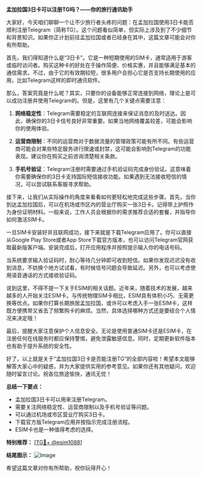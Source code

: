 **孟加拉国3日卡可以注册TG吗？——你的旅行通讯助手**

大家好，今天咱们聊聊一个让不少旅行者头疼的问题：在孟加拉国使用3日卡能否顺利注册Telegram（简称TG）。这个问题看似简单，但实际上涉及到了不少细节和背景知识。如果你正计划前往孟加拉国或者已经身在其中，这篇文章可能会对你有所帮助。

首先，我们得知道什么是“3日卡”。它是一种短期使用的SIM卡，通常适用于游客或临时访问者。购买这种卡的好处在于操作简便、价格实惠，并且能够满足基本的通信需求。不过，由于它的有效期较短，很多用户会担心它是否支持长期使用的应用，比如Telegram这样的即时通讯软件。

那么，答案究竟是什么呢？其实，只要你的设备能够正常连接到网络，理论上是可以成功注册并使用Telegram的。但是，这里有几个关键点需要注意：

1. **网络稳定性**：Telegram需要稳定的互联网连接来保证消息的及时送达。因此，确保你的3日卡信号良好非常重要。如果当地网络覆盖较差，可能会影响你的使用体验。
   
2. **运营商限制**：不同的运营商对于数据流量的管理政策可能有所不同。有些运营商可能会对某些特定服务进行限速或封禁，这可能会影响到Telegram的功能表现。建议你在购买之前咨询清楚相关条款。

3. **手机号验证**：Telegram注册时需要通过手机验证码完成身份验证。这意味着你需要确保你的3日卡支持国际短信接收功能。如果遇到无法接收短信的情况，可以尝试联系客服寻求帮助。

接下来，让我们从实际操作的角度来看看如何更轻松地完成这些步骤。首先，当你到达孟加拉国后，可以在机场或市区内的营业厅购买一张3日卡。记得带上护照作为身份证明材料。一般来说，工作人员会根据你的需求推荐合适的套餐，并指导你如何激活SIM卡。

一旦SIM卡安装好并且联网成功，接下来就是下载Telegram应用了。你可以直接从Google Play Store或者App Store下载官方版本，也可以访问Telegram官网获取最新版客户端。安装完成后，打开应用程序并按照提示输入你的电话号码。

当系统要求输入验证码时，耐心等待几分钟即可收到短信。如果你发现迟迟没有收到消息，不妨换个地方试试看，有时候信号问题会导致延迟。另外，也可以考虑使用语音通话的方式接收验证码。

说到这里，不得不提一下关于ESIM的相关话题。近年来，随着技术的发展，越来越多的人开始关注ESIM卡。与传统物理SIM卡相比，ESIM具有体积小巧、无需更换等优点。如果你打算长期旅居孟加拉国，或许可以考虑入手一张ESIM卡，这样既方便携带又省去了频繁购卡的麻烦。当然，具体选择哪种方式还是要结合个人情况来决定哦！

最后，提醒大家注意保护个人信息安全。无论是使用普通SIM卡还是ESIM卡，在注册任何在线服务时都应保持警惕，避免泄露敏感信息。同时，定期更新软件版本也有助于提升系统的安全性。

好了，以上就是关于“孟加拉国3日卡是否能注册TG”的全部内容啦！希望本文能够解答大家心中的疑惑，并为大家提供实用的参考意见。如果你还有其他疑问，欢迎随时留言讨论。祝各位旅途愉快，通讯无忧！

**总结一下要点：**
- 孟加拉国3日卡可以用来注册Telegram。
- 需要关注网络稳定性、运营商限制以及手机号验证等问题。
- 可以通过机场或市区营业厅购买3日卡。
- 下载官方版Telegram应用并按指示完成注册流程。
- ESIM卡也是一种值得考虑的选择。

**特别推荐：** [[TG💪+ @esim1088](https://t.me/s/esim1088)]

**结尾图示：**
![Image](https://i.postimg.cc/4NQfJmqS/Snipaste-2025-05-13-00-14-12.png)

希望这篇文章对你有所帮助，祝你玩得开心！